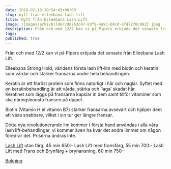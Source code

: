 ```yaml
---
date: 2018-02-10 10:54:43+00:00
slug: nytt-fran-elleebana-lash-lift
title: Nytt från Elleebana Lash Lift
image: /images/arkivbilder/d87b3c47-83f9-4a9c-b0cd-ef47278c8927.jpeg
description: Från och med 12/2 kan vi på Pipers erbjuda det senaste från Elleebana Lash Lift.
tags: 
published: true
---
```

Från och med 12/2 kan vi på Pipers erbjuda det senaste från Elleebana Lash Lift.

Elleebana Strong Hold, världens första lash lift-lim med biotin och keratin som vårdar och stärker fransarna under hela behandlingen.

Keratin är ett fibröst protein som finns naturligt i hår och naglar. Syftet med en keratinbehandling är att vårda, stärka och ’laga’ skadat hår. Keratinet som läggs på fransarna kapslar in dem samt tillför vitaminer som ska näringsboosta fransen på djupet.

Biotin (Vitamin H el vitamin B7) stärker fransarna avsevärt och hjälper dem att växa snabbare, vilket i sin tur ger längre fransar.

Detta nya revolutionerande lim kommer i första hand användas i alla våra lash lift-behandlingar, vi kommer även ha kvar det andra limmet om någon föredrar det. Priserna ändras inte.

[Lash Lift](http://pipershudvard.com/lashlift/) utan färg, 45 min 650:-
Lash Lift med fransfärg, 55 min 700:-
Lash Lift med Frans och Brynfärg + brynansning, 60 min 750:-

[Bokning](http://pipershudvard.com/kontakta-oss/)




